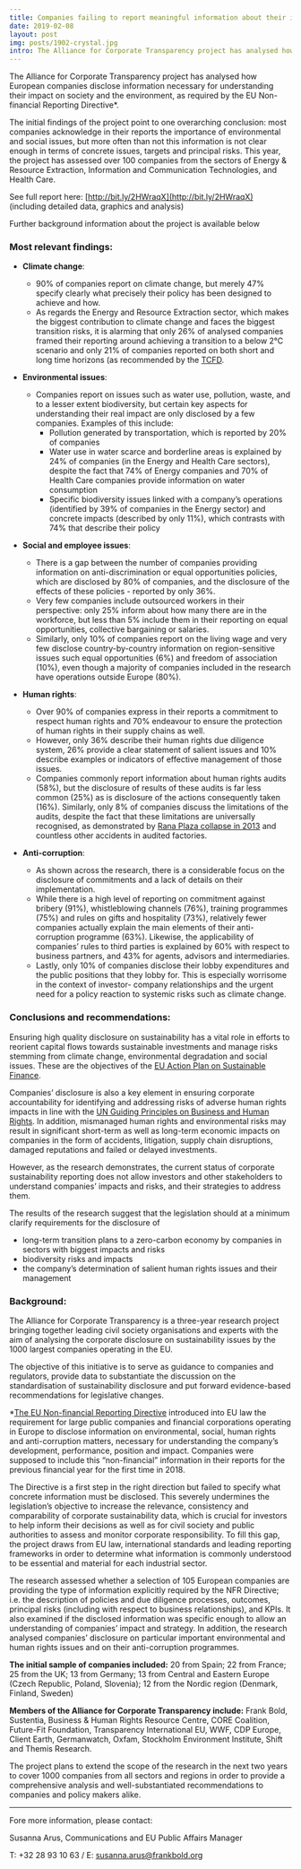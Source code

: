 ```yaml
---
title: Companies failing to report meaningful information about their impacts on society and the environment
date: 2019-02-08
layout: post
img: posts/1902-crystal.jpg
intro: The Alliance for Corporate Transparency project has analysed how European companies disclose information necessary for understanding their impact on society and the environment, as required by the EU Non-financial Reporting Directive.
---
```


The Alliance for Corporate Transparency project has analysed how European companies disclose information necessary for understanding their impact on society and the environment, as required by the EU Non-financial Reporting Directive*.

The initial findings of the project point to one overarching conclusion: most companies acknowledge in their reports the importance of environmental and social issues, but more often than not this information is not clear enough in terms of concrete issues, targets and principal risks. This year, the project has assessed over 100 companies from the sectors of Energy & Resource Extraction, Information and Communication Technologies, and Health Care.			

See full report here: [http://bit.ly/2HWraqX](http://bit.ly/2HWraqX) (including detailed data, graphics and analysis)

Further background information about the project is available below

### Most relevant findings:

- **Climate change**:
  - 90% of companies report on climate change, but merely 47% specify clearly what precisely their policy has been designed to achieve and how.
  - As regards the Energy and Resource Extraction sector, which makes the biggest contribution to climate change and faces the biggest transition risks, it is alarming that only 26% of analysed companies framed their reporting around achieving a transition to a below 2°C scenario and only 21% of companies reported on both short and long time horizons (as recommended by the [TCFD](https://www.fsb-tcfd.org/publications/final-recommendations-report/).


- **Environmental issues**:
  - Companies report on issues such as water use, pollution, waste, and to a lesser extent biodiversity, but certain key aspects for understanding their real impact are only disclosed by a few companies. Examples of this include:
    - Pollution generated by transportation, which is reported by 20% of companies
    - Water use in water scarce and borderline areas is explained by 24% of companies (in the Energy and Health Care sectors), despite the fact that 74% of Energy companies and 70% of Health Care companies provide information on water consumption  
    - Specific biodiversity issues linked with a company’s operations (identified by 39% of companies in the Energy sector) and concrete impacts (described by only 11%), which contrasts with 74% that describe their policy


- **Social and employee issues**:
  - There is a gap between the number of companies providing information on anti-discrimination or equal opportunities policies, which are disclosed by 80% of companies, and the disclosure of the effects of these policies - reported by only 36%.
  - Very few companies include outsourced workers in their perspective: only 25% inform about how many there are in the workforce, but less than 5% include them in their reporting on equal opportunities, collective bargaining or salaries.
  - Similarly, only 10% of companies report on the living wage and very few disclose country-by-country information on region-sensitive issues such equal opportunities (6%) and freedom of association (10%), even though a majority of companies included in the research have operations outside Europe (80%).


- **Human rights**:
  - Over 90% of companies express in their reports a commitment to respect human rights and 70% endeavour to ensure the protection of human rights in their supply chains as well.
  - However, only 36% describe their human rights due diligence system, 26% provide a clear statement of salient issues and 10% describe examples or indicators of effective management of those issues.
  - Companies commonly report information about human rights audits (58%), but the disclosure of results of these audits is far less common (25%) as is disclosure of the actions consequently taken (16%). Similarly, only 8% of companies discuss the limitations of the audits, despite the fact that these limitations are universally recognised, as demonstrated by [Rana Plaza collapse in 2013](https://www.bbc.com/news/world-asia-22476774) and countless other accidents in audited factories.


- **Anti-corruption**:
  - As shown across the research, there is a considerable focus on the disclosure of commitments and a lack of details on their implementation.
  - While there is a high level of reporting on commitment against bribery (91%), whistleblowing channels (76%), training programmes (75%) and rules on gifts and hospitality (73%), relatively fewer companies actually explain the main elements of their anti-corruption programme (63%). Likewise, the applicability of companies’ rules to third parties is explained by 60% with respect to business partners, and 43% for agents, advisors and intermediaries.  
  - Lastly, only 10% of companies disclose their lobby expenditures and the public positions that they lobby for. This is especially worrisome in the context of investor- company relationships and the urgent need for a policy reaction to systemic risks such as climate change.


### Conclusions and recommendations:

Ensuring high quality disclosure on sustainability has a vital role in efforts to reorient capital flows towards sustainable investments and manage risks stemming from climate change, environmental degradation and social issues. These are the objectives of the [EU Action Plan on Sustainable Finance](https://eur-lex.europa.eu/legal-content/EN/TXT/%253Furi%253DCELEX:52018DC0097).

Companies’ disclosure is also a key element in ensuring corporate accountability for identifying and addressing risks of adverse human rights impacts in line with the [UN Guiding Principles on Business and Human Rights](http://www.ohchr.org/Documents/Publications/GuidingPrinciplesBusinessHR_EN.pdf). In addition, mismanaged human rights and environmental risks may result in significant short-term as well as long-term economic impacts on companies in the form of accidents, litigation, supply chain disruptions, damaged reputations and failed or delayed investments.

However, as the research demonstrates, the current status of corporate sustainability reporting does not allow investors and other stakeholders to understand companies’ impacts and risks, and their strategies to address them.

The results of the research suggest that the legislation should at a minimum clarify requirements for the disclosure of
- long-term transition plans to a zero-carbon economy by companies in sectors with biggest impacts and risks
- biodiversity risks and impacts
- the company’s determination of salient human rights issues and their management


### Background:

The Alliance for Corporate Transparency is a three-year research project bringing together leading civil society organisations and experts with the aim of analysing the corporate disclosure on sustainability issues by the 1000 largest companies operating in the EU.

The objective of this initiative is to serve as guidance to companies and regulators, provide data to substantiate the discussion on the standardisation of sustainability disclosure and put forward evidence-based recommendations for legislative changes.

*[The EU Non-financial Reporting Directive](https://eur-lex.europa.eu/legal-content/EN/TXT/PDF/?uri=CELEX:32014L0095&from=EN) introduced into EU law the requirement for large public companies and financial corporations operating in Europe to disclose information on environmental, social, human rights and anti-corruption matters, necessary for understanding the company’s development, performance, position and impact. Companies were supposed to include this “non-financial” information in their reports for the previous financial year for the first time in 2018.

The Directive is a first step in the right direction but failed to specify what concrete information must be disclosed. This severely undermines the legislation’s objective to increase the relevance, consistency and comparability of corporate sustainability data, which is crucial for investors to help inform their decisions as well as for civil society and public authorities to assess and monitor corporate responsibility. To fill this gap, the project draws from EU law, international standards and leading reporting frameworks in order to determine what information is commonly understood to be essential and material for each industrial sector.

The research assessed whether a selection of 105 European companies are providing the type of information explicitly required by the NFR Directive; i.e. the description of policies and due diligence processes, outcomes, principal risks (including with respect to business relationships), and KPIs. It also examined if the disclosed information was specific enough to allow an understanding of companies’ impact and strategy. In addition, the research analysed companies’ disclosure on particular important environmental and human rights issues and on their anti-corruption programmes.


**The initial sample of companies included:**
20 from Spain; 22 from France; 25 from the UK; 13 from Germany; 13 from Central and Eastern Europe (Czech Republic, Poland, Slovenia); 12 from the Nordic region (Denmark, Finland, Sweden)


**Members of the Alliance for Corporate Transparency include:**
Frank Bold, Sustentia, Business & Human Rights Resource Centre, CORE Coalition, Future-Fit Foundation, Transparency International EU, WWF, CDP Europe, Client Earth, Germanwatch, Oxfam, Stockholm Environment Institute, Shift and Themis Research.


The project plans to extend the scope of the research in the next two years to cover 1000 companies from all sectors and regions in order to provide a comprehensive analysis and well-substantiated recommendations to companies and policy makers alike.


---

Fore more information, please contact:

Susanna Arus, Communications and EU Public Affairs Manager

T: +32 28 93 10 63  / E: [susanna.arus@frankbold.org](mailto:susanna.arus@frankbold.org)
